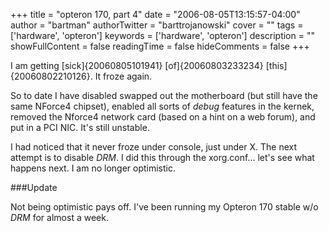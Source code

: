 +++
title = "opteron 170, part 4"
date = "2006-08-05T13:15:57-04:00"
author = "bartman"
authorTwitter = "barttrojanowski"
cover = ""
tags = ['hardware', 'opteron']
keywords = ['hardware', 'opteron']
description = ""
showFullContent = false
readingTime = false
hideComments = false
+++

I am getting [sick]{20060805101941} [of]{20060803233234} [this]{20060802210126}.  It froze again.

So to date I have disabled swapped out the motherboard (but still have the same NForce4 chipset),
enabled all sorts of *debug* features in the kernek, removed the Nforce4 network card (based on 
a hint on a web forum), and put in a PCI NIC.  It's still unstable.

I had noticed that it never froze under console, just under X.  The next attempt is to disable 
*DRM*.  I did this through the xorg.conf... let's see what happens next.  I am no longer optimistic.

###Update

Not being optimistic pays off.  I've been running my Opteron 170 stable w/o *DRM* for almost a week.
